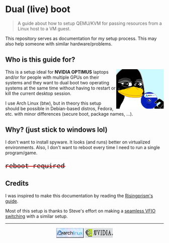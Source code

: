 # Dual (live) boot

> A guide about how to setup QEMU/KVM for passing resources from a Linux host to a VM guest.

This repository serves as documentation for my setup process. This may also help someone with similar hardware/problems.

## Who is this guide for?

<img src="./imgs/based_pepe.png" width="30%" align="right"/>

This is a setup ideal for **NVIDIA OPTIMUS** laptops and/or for people with multiple GPUs on their systems and they want to dual boot two operating systems at the same time without having to restart or kill the current desktop session.

I use Arch Linux (btw), but in theory this setup should be possible in Debian-based distros, Fedora, etc. with minor differences (secure boot, package names, ...).

## Why? (just stick to windows lol)

I don't want to install spyware. It looks (and runs) better on virtualized environments. Also, I don't want to reboot every time I need to run a single program/game.

<img src="./imgs/reboot_not_required.jpg" width="40%"/>

## Credits

I was inspired to make this documentation by reading the [Risingprism's guide](https://gitlab.com/risingprismtv/single-gpu-passthrough).

Most of this setup is thanks to Steve's effort on making a [seamless VFIO switching](https://www.youtube.com/watch?v=LtgEUfpRbZA&t=1s) with a similar setup.

<hr>

<div align="center">

![](./imgs/archlinux.gif)
![](./imgs/nvidia.gif)

</div>